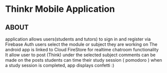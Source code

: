 # Thinkr Mobile Application

## ABOUT 

application allows users(students and tutors) to sign in and register via Firebase Auth
users select the module or subject they are working on
The android app is linked to Cloud FireStore for realtime chatroom functionality
It allow user to post (Think) under the selected subject
comments can be made on the posts
students can time their study session ( pomodoro )
when a study session is completed, app displays confetti :) 
                      

